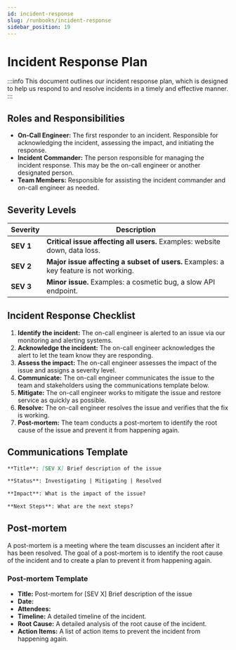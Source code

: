 ```yaml
---
id: incident-response
slug: /runbooks/incident-response
sidebar_position: 19
---
```


# Incident Response Plan

:::info This document outlines our incident response plan, which is designed to help us respond to and resolve incidents in a timely and effective manner. :::

## Roles and Responsibilities

- **On-Call Engineer:** The first responder to an incident. Responsible for acknowledging the incident, assessing the impact, and initiating the response.
- **Incident Commander:** The person responsible for managing the incident response. This may be the on-call engineer or another designated person.
- **Team Members:** Responsible for assisting the incident commander and on-call engineer as needed.

## Severity Levels

| Severity | Description |
| --- | --- |
| **SEV 1** | **Critical issue affecting all users.** Examples: website down, data loss. |
| **SEV 2** | **Major issue affecting a subset of users.** Examples: a key feature is not working. |
| **SEV 3** | **Minor issue.** Examples: a cosmetic bug, a slow API endpoint. |

## Incident Response Checklist

1.  **Identify the incident:** The on-call engineer is alerted to an issue via our monitoring and alerting systems.
2.  **Acknowledge the incident:** The on-call engineer acknowledges the alert to let the team know they are responding.
3.  **Assess the impact:** The on-call engineer assesses the impact of the issue and assigns a severity level.
4.  **Communicate:** The on-call engineer communicates the issue to the team and stakeholders using the communications template below.
5.  **Mitigate:** The on-call engineer works to mitigate the issue and restore service as quickly as possible.
6.  **Resolve:** The on-call engineer resolves the issue and verifies that the fix is working.
7.  **Post-mortem:** The team conducts a post-mortem to identify the root cause of the issue and prevent it from happening again.

## Communications Template

```markdown title="Incident Communication Template"
**Title**: [SEV X] Brief description of the issue

**Status**: Investigating | Mitigating | Resolved

**Impact**: What is the impact of the issue?

**Next Steps**: What are the next steps?
```

## Post-mortem

A post-mortem is a meeting where the team discusses an incident after it has been resolved. The goal of a post-mortem is to identify the root cause of the incident and to create a plan to prevent it from happening again.

### Post-mortem Template

- **Title:** Post-mortem for [SEV X] Brief description of the issue
- **Date:**
- **Attendees:**
- **Timeline:** A detailed timeline of the incident.
- **Root Cause:** A detailed analysis of the root cause of the incident.
- **Action Items:** A list of action items to prevent the incident from happening again.
